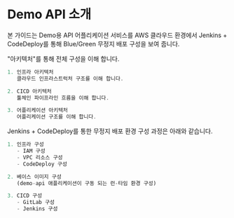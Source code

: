# Demo API 소개 

본 가이드는 Demo용 API 어플리케이션 서비스를 AWS 클라우드 환경에서 Jenkins + CodeDeploy를 통해 Blue/Green 무정지 배포 구성을 보여 줍니다.

"아키텍처"를 통해 전체 구성을 이해 합니다.    

```js
1. 인프라 아키텍처
   클라우드 인프라스트럭처 구조를 이해 합니다.

2. CICD 아키텍처
   툴체인 파이프라인 흐름을 이해 합니다.

3. 어플리케이션 아키텍처
   어플리케이션 구조를 이해 합니다.
```

Jenkins + CodeDeploy를 통한 무정지 배포 환경 구성 과정은 아래와 같습니다.

```js
1. 인프라 구성
   - IAM 구성
   - VPC 리소스 구성
   - CodeDeploy 구성

2. 베이스 이미지 구성
   (demo-api 애플리케이션이 구동 되는 런-타임 환경 구성)

3. CICD 구성
   - GitLab 구성
   - Jenkins 구성
     
```



